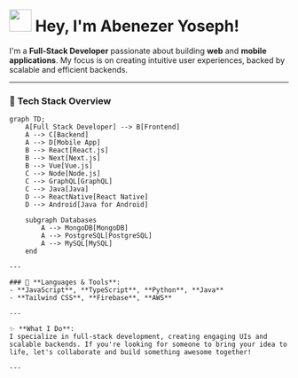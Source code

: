 # <img src="https://media.giphy.com/media/hvRJCLFzcasrR4ia7z/giphy.gif" width="40px"/> **Hey, I'm Abenezer Yoseph!**

I'm a **Full-Stack Developer** passionate about building **web** and **mobile applications**. My focus is on creating intuitive user experiences, backed by scalable and efficient backends.

---

### 🚀 **Tech Stack Overview**

```mermaid
graph TD;
    A[Full Stack Developer] --> B[Frontend]
    A --> C[Backend]
    A --> D[Mobile App]
    B --> React[React.js]
    B --> Next[Next.js]
    B --> Vue[Vue.js]
    C --> Node[Node.js]
    C --> GraphQL[GraphQL]
    C --> Java[Java]
    D --> ReactNative[React Native]
    D --> Android[Java for Android]
    
    subgraph Databases
        A --> MongoDB[MongoDB]
        A --> PostgreSQL[PostgreSQL]
        A --> MySQL[MySQL]
    end

---

### 🚀 **Languages & Tools**:
- **JavaScript**, **TypeScript**, **Python**, **Java**
- **Tailwind CSS**, **Firebase**, **AWS**

---

✨ **What I Do**:  
I specialize in full-stack development, creating engaging UIs and scalable backends. If you're looking for someone to bring your idea to life, let's collaborate and build something awesome together!

---

